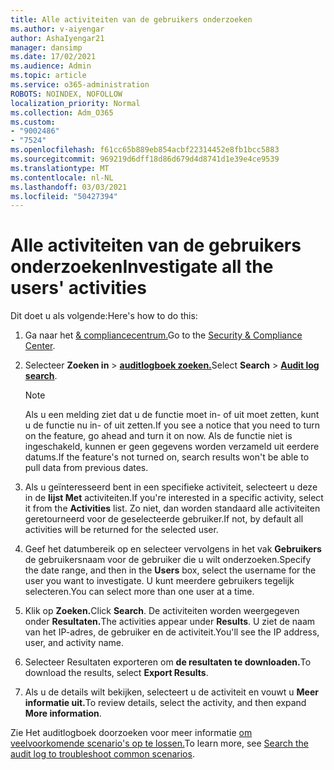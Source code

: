 ```yaml
---
title: Alle activiteiten van de gebruikers onderzoeken
ms.author: v-aiyengar
author: AshaIyengar21
manager: dansimp
ms.date: 17/02/2021
ms.audience: Admin
ms.topic: article
ms.service: o365-administration
ROBOTS: NOINDEX, NOFOLLOW
localization_priority: Normal
ms.collection: Adm_O365
ms.custom:
- "9002486"
- "7524"
ms.openlocfilehash: f61cc65b889eb854acbf22314452e8fb1bcc5883
ms.sourcegitcommit: 969219d6dff18d86d679d4d8741d1e39e4ce9539
ms.translationtype: MT
ms.contentlocale: nl-NL
ms.lasthandoff: 03/03/2021
ms.locfileid: "50427394"
---
```

# <a name="investigate-all-the-users-activities"></a><span data-ttu-id="5ebcc-102">Alle activiteiten van de gebruikers onderzoeken</span><span class="sxs-lookup"><span data-stu-id="5ebcc-102">Investigate all the users' activities</span></span>

<span data-ttu-id="5ebcc-103">Dit doet u als volgende:</span><span class="sxs-lookup"><span data-stu-id="5ebcc-103">Here's how to do this:</span></span>

1. <span data-ttu-id="5ebcc-104">Ga naar het [& compliancecentrum.](https://go.microsoft.com/fwlink/p/?linkid=2077143)</span><span class="sxs-lookup"><span data-stu-id="5ebcc-104">Go to the [Security & Compliance Center](https://go.microsoft.com/fwlink/p/?linkid=2077143).</span></span>
1. <span data-ttu-id="5ebcc-105">Selecteer **Zoeken in**  >  **[auditlogboek zoeken.](https://go.microsoft.com/fwlink/?linkid=2103759)**</span><span class="sxs-lookup"><span data-stu-id="5ebcc-105">Select **Search** > **[Audit log search](https://go.microsoft.com/fwlink/?linkid=2103759)**.</span></span>
    > [!NOTE]
    > <span data-ttu-id="5ebcc-106">Als u een melding ziet dat u de functie moet in- of uit moet zetten, kunt u de functie nu in- of uit zetten.</span><span class="sxs-lookup"><span data-stu-id="5ebcc-106">If you see a notice that you need to turn on the feature, go ahead and turn it on now.</span></span> <span data-ttu-id="5ebcc-107">Als de functie niet is ingeschakeld, kunnen er geen gegevens worden verzameld uit eerdere datums.</span><span class="sxs-lookup"><span data-stu-id="5ebcc-107">If the feature's not turned on, search results won't be able to pull data from previous dates.</span></span>

1. <span data-ttu-id="5ebcc-108">Als u geïnteresseerd bent in een specifieke activiteit, selecteert u deze in de **lijst Met** activiteiten.</span><span class="sxs-lookup"><span data-stu-id="5ebcc-108">If you're interested in a specific activity, select it from the **Activities** list.</span></span> <span data-ttu-id="5ebcc-109">Zo niet, dan worden standaard alle activiteiten geretourneerd voor de geselecteerde gebruiker.</span><span class="sxs-lookup"><span data-stu-id="5ebcc-109">If not, by default all activities will be returned for the selected user.</span></span>
1. <span data-ttu-id="5ebcc-110">Geef het datumbereik op en selecteer vervolgens in het vak **Gebruikers** de gebruikersnaam voor de gebruiker die u wilt onderzoeken.</span><span class="sxs-lookup"><span data-stu-id="5ebcc-110">Specify the date range, and then in the **Users** box, select the username for the user you want to investigate.</span></span> <span data-ttu-id="5ebcc-111">U kunt meerdere gebruikers tegelijk selecteren.</span><span class="sxs-lookup"><span data-stu-id="5ebcc-111">You can select more than one user at a time.</span></span>
1. <span data-ttu-id="5ebcc-112">Klik op **Zoeken.**</span><span class="sxs-lookup"><span data-stu-id="5ebcc-112">Click **Search**.</span></span> <span data-ttu-id="5ebcc-113">De activiteiten worden weergegeven onder **Resultaten.**</span><span class="sxs-lookup"><span data-stu-id="5ebcc-113">The activities appear under **Results**.</span></span> <span data-ttu-id="5ebcc-114">U ziet de naam van het IP-adres, de gebruiker en de activiteit.</span><span class="sxs-lookup"><span data-stu-id="5ebcc-114">You'll see the IP address, user, and activity name.</span></span>
1. <span data-ttu-id="5ebcc-115">Selecteer Resultaten exporteren om **de resultaten te downloaden.**</span><span class="sxs-lookup"><span data-stu-id="5ebcc-115">To download the results, select **Export Results**.</span></span>
1. <span data-ttu-id="5ebcc-116">Als u de details wilt bekijken, selecteert u de activiteit en vouwt u **Meer informatie uit.**</span><span class="sxs-lookup"><span data-stu-id="5ebcc-116">To review details, select the activity, and then expand **More information**.</span></span>

<span data-ttu-id="5ebcc-117">Zie Het auditlogboek doorzoeken voor meer informatie [om veelvoorkomende scenario's op te lossen.](https://go.microsoft.com/fwlink/?linkid=2103944)</span><span class="sxs-lookup"><span data-stu-id="5ebcc-117">To learn more, see [Search the audit log to troubleshoot common scenarios](https://go.microsoft.com/fwlink/?linkid=2103944).</span></span>